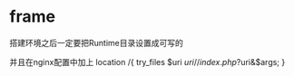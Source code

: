 # frame

搭建环境之后一定要把Runtime目录设置成可写的

并且在nginx配置中加上
location /{
    try_files $uri $uri/ /index.php?$uri&$args;
}
